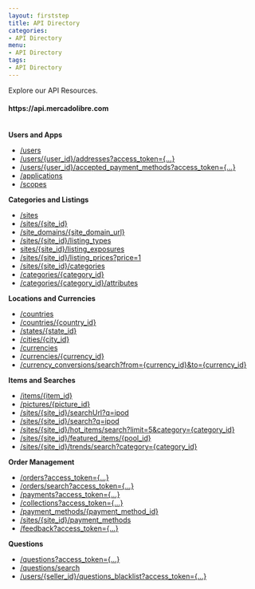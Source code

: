 ```yaml
---
layout: firststep
title: API Directory
categories: 
- API Directory
menu:
- API Directory
tags: 
- API Directory
---
```



Explore our API Resources.

<h4>https://api.mercadolibre.com</h4>

<br>
  <strong>Users and Apps</strong>
  <ul class='ch-list parameters'>
    <li><a href="https://api.mercadolibre.com/users" target="_blank">/users</a></li>
    <li><a href="https://api.mercadolibre.com/users/user_id/addresses" target="_blank">/users/{user_id}/addresses?access_token={...}</a></li>
    <li><a href="https://api.mercadolibre.com/users/{user_id}/accepted_payment_methods" target="_blank">/users/{user_id}/accepted_payment_methods?access_token={...}</a></li>
    <li><a href="https://api.mercadolibre.com/applications" target="_blank">/applications</a></li>
    <li><a href="https://api.mercadolibre.com/scopes" target="_blank">/scopes</a></li>
  </ul>

<strong>Categories and Listings</strong>
  <ul class='ch-list parameters'>
    <li><a href="https://api.mercadolibre.com/sites" target="_blank">/sites</a></li>
    <li><a href="https://api.mercadolibre.com/sites/{site_id}" target="_blank">/sites/{site_id}</a></li>
    <li><a href="https://api.mercadolibre.com/site_domains/www.mercadolibre.com.ar" target="_blank">/site_domains/{site_domain_url}</a></li>
    <li><a href="https://api.mercadolibre.com/sites/{site_id}/listing_types" target="_blank">/sites/{site_id}/listing_types</a></li>
    <li><a href="https://api.mercadolibre.com/sites/{site_id}/listing_exposures" target="_blank">sites/{site_id}/listing_exposures</a></li>
    <li><a href="https://api.mercadolibre.com/sites/{site_id}/listing_prices?price=1" target="_blank">/sites/{site_id}/listing_prices?price=1</a></li>
    <li><a href="https://api.mercadolibre.com/sites/{site_id}/categories" target="_blank">/sites/{site_id}/categories</a></li>
    <li><a href="https://api.mercadolibre.com/categories/{category_id}" target="_blank">/categories/{category_id}</a></li>
    <li><a href="https://api.mercadolibre.com/categories/{category_id}/attributes" target="_blank">/categories/{category_id}/attributes</a></li>
  </ul>

<strong>Locations and Currencies</strong>
  <ul class='ch-list parameters'>
      <li><a href="https://api.mercadolibre.com/countries" target="_blank">/countries</a></li>
      <li><a href="https://api.mercadolibre.com/countries/{country_id}" target="_blank">/countries/{country_id}</a></li>
      <li><a href="https://api.mercadolibre.com/states/{state_id}" target="_blank">/states/{state_id}</a></li>
      <li><a href="https://api.mercadolibre.com/cities/{city_id}" target="_blank">/cities/{city_id}</a></li>
      <li><a href="https://api.mercadolibre.com/currencies" target="_blank">/currencies</a></li>
      <li><a href="https://api.mercadolibre.com/currencies/BRL" target="_blank">/currencies/{currency_id}</a></li>
      <li><a href="https://api.mercadolibre.com/currency_conversions/search?from=ARS&amp;to=USD" target="_blank">/currency_conversions/search?from={currency_id}&amp;to={currency_id}</a></li>
  </ul>

<strong>Items and Searches</strong>
  <ul class='ch-list parameters'>
    <li><a href="https://api.mercadolibre.com/items/MLA87828458" target="_blank">/items/{item_id}</a></li>
    <li><a href="https://api.mercadolibre.com/pictures/MLA719522498_032011" target="_blank">/pictures/{picture_id}</a></li>
    <li><a href="https://api.mercadolibre.com/sites/MLA/searchUrl?q=ipod" target="_blank">/sites/{site_id}/searchUrl?q=ipod </a></li>
    <li><a href="https://api.mercadolibre.com/sites/MLA/search?q=ipod" target="_blank">/sites/{site_id}/search?q=ipod </a></li>
    <li><a href="https://api.mercadolibre.com/sites/MLA/hot_items/search?limit=5&amp;category=MLA1743" target="_blank">/sites/{site_id}/hot_items/search?limit=5&amp;category={category_id} </a></li>
    <li><a href="https://api.mercadolibre.com/sites/MLA/featured_items/HP" target="_blank">/sites/{site_id}/featured_items/{pool_id} </a></li>
    <li><a href="https://api.mercadolibre.com/sites/MLA/trends/search?category=MLA1042" target="_blank">/sites/{site_id}/trends/search?category={category_id} </a></li>
  </ul>

<strong>Order Management</strong>
  <ul class='ch-list parameters'>
    <li><a href="https://api.mercadolibre.com/orders" target="_blank">/orders?access_token={...}</a></li>
     <li><a href="https://api.mercadolibre.com/orders/search" target="_blank">/orders/search?access_token={...}</a></li>
    <li><a href="https://api.mercadolibre.com/payments" target="_blank">/payments?access_token={...}</a></li>
    <li><a href="https://api.mercadolibre.com/collections" target="_blank">/collections?access_token={...}</a></li>
    <li><a href="https://api.mercadolibre.com/payment_methods/MLAMC" target="_blank">/payment_methods/{payment_method_id}</a></li>
    <li><a href="https://api.mercadolibre.com/sites/MLA/payment_methods" target="_blank">/sites/{site_id}/payment_methods</a></li>
    <li><a href="https://api.mercadolibre.com/feedback" target="_blank">/feedback?access_token={...}</a></li>
  </ul>

<strong>Questions</strong>
  <ul class='ch-list parameters'>
    <li><a href="https://api.mercadolibre.com/questions" target="_blank">/questions?access_token={...}</a></li>
    <li><a href="https://api.mercadolibre.com/questions/search" target="_blank">/questions/search</a></li>
    <li><a href="https://api.mercadolibre.com/users/{seller_id}/questions_blacklist" target="_blank">/users/{seller_id}/questions_blacklist?access_token={...}</a></li>
  </ul>




